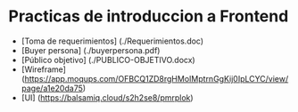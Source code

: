 # Practicas de introduccion a Frontend
- [Toma de requerimientos] (./Requerimientos.doc)
- [Buyer persona] (./buyerpersona.pdf)
- [Público objetivo] (./PUBLICO-OBJETIVO.docx)
- [Wireframe] (https://app.moqups.com/OFBCQ1ZD8rgHMoIMptrnGgKij0IpLCYC/view/page/a1e20da75)
- [UI] (https://balsamiq.cloud/s2h2se8/pmrplok)

